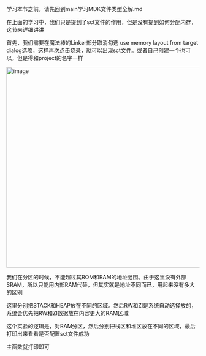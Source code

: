   学习本节之前，请先回到main学习MDK文件类型全解.md

  在上面的学习中，我们只是提到了sct文件的作用，但是没有提到如何分配内存，这节来详细讲讲

  首先，我们需要在魔法棒的Linker部分取消勾选 use memory layout from target dialog选项，这样再次点击烧录，就可以出现sct文件。或者自己创建一个也可以，但是得和project的名字一样

  <img width="677" height="524" alt="image" src="https://github.com/user-attachments/assets/09c1a650-987f-453b-ad12-0dbd13fe494f" />

  我们在分区的时候，不能超过其ROM和RAM的地址范围。由于这里没有外部SRAM，所以只能用内部RAM代替，但其实就是地址不同而已，用起来没有多大的区别

  这里分别把STACK和HEAP放在不同的区域。然后RW和ZI是系统自动选择放的，系统会优先把RW和ZI数据放在内容更大的RAM区域

  这个实验的逻辑是，对RAM分区，然后分别把栈区和堆区放在不同的区域，最后打印出来看看是否配置sct文件成功

  主函数就打印即可

  

  
